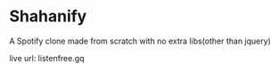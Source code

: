 # Shahanify
A Spotify clone made from scratch with no extra libs(other than jquery)

live url: listenfree.gq
